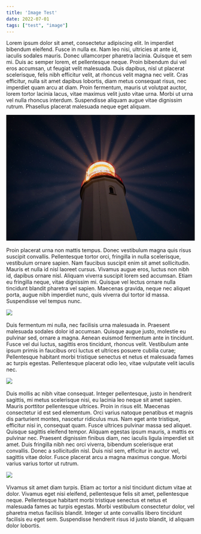 ```yaml
---
title: 'Image Test'
date: 2022-07-01
tags: ["test", "image"]
---
```


Lorem ipsum dolor sit amet, consectetur adipiscing elit. In imperdiet bibendum eleifend. Fusce in nulla ex. Nam leo nisi, ultricies at ante id, iaculis sodales mauris. Donec ullamcorper pharetra lacinia. Quisque et sem mi. Duis ac semper lorem, et pellentesque neque. Proin bibendum dui vel eros accumsan, ut feugiat velit malesuada. Duis dapibus, nisl ut placerat scelerisque, felis nibh efficitur velit, at rhoncus velit magna nec velit. Cras efficitur, nulla sit amet dapibus lobortis, diam metus consequat risus, nec imperdiet quam arcu at diam. Proin fermentum, mauris ut volutpat auctor, lorem tortor lacinia lacus, vitae maximus velit justo vitae urna. Morbi ut urna vel nulla rhoncus interdum. Suspendisse aliquam augue vitae dignissim rutrum. Phasellus placerat malesuada neque eget aliquam.

![](../../../public/cover.webp)

Proin placerat urna non mattis tempus. Donec vestibulum magna quis risus suscipit convallis. Pellentesque tortor orci, fringilla in nulla scelerisque, vestibulum ornare sapien. Nam faucibus suscipit enim sit amet sollicitudin. Mauris et nulla id nisl laoreet cursus. Vivamus augue eros, luctus non nibh id, dapibus ornare nisl. Aliquam viverra suscipit lorem sed accumsan. Etiam eu fringilla neque, vitae dignissim mi. Quisque vel lectus ornare nulla tincidunt blandit pharetra vel sapien. Maecenas gravida, neque nec aliquet porta, augue nibh imperdiet nunc, quis viverra dui tortor id massa. Suspendisse vel tempus nunc.

![](https://picsum.photos/1200/600)

Duis fermentum mi nulla, nec facilisis urna malesuada in. Praesent malesuada sodales dolor id accumsan. Quisque augue justo, molestie eu pulvinar sed, ornare a magna. Aenean euismod fermentum ante in tincidunt. Fusce vel dui luctus, sagittis eros tincidunt, rhoncus velit. Vestibulum ante ipsum primis in faucibus orci luctus et ultrices posuere cubilia curae; Pellentesque habitant morbi tristique senectus et netus et malesuada fames ac turpis egestas. Pellentesque placerat odio leo, vitae vulputate velit iaculis nec.

![](https://picsum.photos/450/800)

Duis mollis ac nibh vitae consequat. Integer pellentesque, justo in hendrerit sagittis, mi metus scelerisque nisi, eu lacinia leo neque sit amet sapien. Mauris porttitor pellentesque ultrices. Proin in risus elit. Maecenas consectetur id est sed elementum. Orci varius natoque penatibus et magnis dis parturient montes, nascetur ridiculus mus. Nam eget ante tristique, efficitur nisi in, consequat quam. Fusce ultrices pulvinar massa sed aliquet. Quisque sagittis eleifend tempor. Aliquam egestas ipsum mauris, a mattis ex pulvinar nec. Praesent dignissim finibus diam, nec iaculis ligula imperdiet sit amet. Duis fringilla nibh nec orci viverra, bibendum scelerisque erat convallis. Donec a sollicitudin nisl. Duis nisl sem, efficitur in auctor vel, sagittis vitae dolor. Fusce placerat arcu a magna maximus congue. Morbi varius varius tortor ut rutrum.

![](https://picsum.photos/600/1200)

Vivamus sit amet diam turpis. Etiam ac tortor a nisl tincidunt dictum vitae at dolor. Vivamus eget nisi eleifend, pellentesque felis sit amet, pellentesque neque. Pellentesque habitant morbi tristique senectus et netus et malesuada fames ac turpis egestas. Morbi vestibulum consectetur dolor, vel pharetra metus facilisis blandit. Integer ut ante convallis libero tincidunt facilisis eu eget sem. Suspendisse hendrerit risus id justo blandit, id aliquam dolor lobortis.